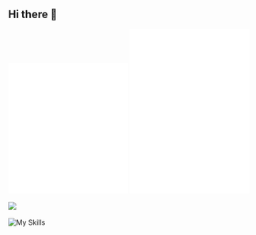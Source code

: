 ## Hi there 👋

<div>
  <img src="https://github.com/fumikun/fumikun/blob/main/metrics.svg" width="48%" />
  <img src="https://github.com/fumikun/fumikun/blob/main/metrics2.svg" width="48%" />
</div>

![](https://komarev.com/ghpvc/?username=fumikun)

![My Skills](https://skillicons.dev/icons?i=ts,js,go,react,figma,vite,vitest,cloudflare,googlecloud,firebase,flutter)
